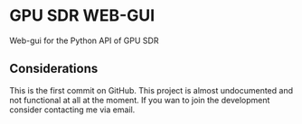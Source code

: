 GPU SDR WEB-GUI
===============

Web-gui for the Python API of GPU SDR


Considerations
--------------

This is the first commit on GitHub. This project is almost undocumented and not functional at all at the moment.
If you wan to join the development consider contacting me via email.
